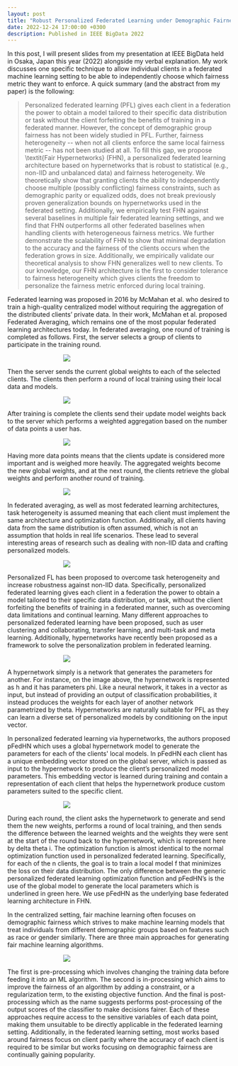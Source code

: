 ```yaml
---
layout: post
title: "Robust Personalized Federated Learning under Demographic Fairness Heterogeneity"
date: 2022-12-24 17:00:00 +0300
description: Published in IEEE BigData 2022
---
```

In this post, I will present slides from my presentation at IEEE BigData held in Osaka, Japan this year (2022) alongside my verbal explanation. My work discusses one specific technique to allow individual clients in a federated machine learning setting to be able to independently choose which fairness metric they want to enforce. A quick summary (and the abstract from my paper) is the following: 

> Personalized federated learning (PFL) gives each client in a federation the power to obtain a model tailored to their specific data distribution or task without the client forfeiting the benefits of training in a federated manner. However, the concept of demographic group fairness has not been widely studied in PFL. Further, fairness heterogeneity -- when not all clients enforce the same local fairness metric -- has not been studied at all. To fill this gap, we propose \textit{Fair Hypernetworks} (FHN), a personalized federated learning architecture based on hypernetworks that is robust to statistical (e.g., non-IID and unbalanced data) and fairness heterogeneity. We theoretically show that granting clients the ability to independently choose multiple (possibly conflicting) fairness constraints, such as demographic parity or equalized odds, does not break previously proven generalization bounds on hypernetworks used in the federated setting. Additionally, we empirically test FHN against several baselines in multiple fair federated learning settings, and we find that FHN outperforms all other federated baselines when handling clients with heterogeneous fairness metrics. We further demonstrate the scalability of FHN to show that minimal degradation to the accuracy and the fairness of the clients occurs when the federation grows in size. Additionally, we empirically validate our theoretical analysis to show FHN generalizes well to new clients. To our knowledge, our FHN architecture is the first to consider tolerance to fairness heterogeneity which gives clients the freedom to personalize the fairness metric enforced during local training.

Federated learning was proposed in 2016 by McMahan et al. who desired to train a high-quality centralized model without requiring the aggregation of the distributed clients’ private data. In their work, McMahan et al. proposed Federated Averaging, which remains one of the most popular federated learning architectures today. In federated averaging, one round of training is completed as follows. First, the server selects a group of clients to participate in the training round. 

<p style="display: block; margin: auto; width: 50%;">
  <img src="http://alycia-noel.github.io/assets/img/bigdata22/2.png" />
</p>

Then the server sends the current global weights to each of the selected clients. The clients then perform a round of local training using their local data and models.
  
<p style="display: block; margin: auto; width: 50%;">
  <img src="http://alycia-noel.github.io/assets/img/bigdata22/3.png" />
</p>

After training is complete the clients send their update model weights back to the server which performs a weighted aggregation based on the number of data points a user has.

<p style="display: block; margin: auto; width: 50%;">
  <img src="http://alycia-noel.github.io/assets/img/bigdata22/4.png" />
</p>

Having more data points means that the clients update is considered more important and is weighed more heavily. The aggregated weights become the new global weights, and at the next round, the clients retrieve the global weights and perform another round of training. 
 
<p style="display: block; margin: auto; width: 50%;">
  <img src="http://alycia-noel.github.io/assets/img/bigdata22/6.png" />
</p>

In federated averaging, as well as most federated learning architectures, task heterogeneity is assumed meaning that each client must implement the same architecture and optimization function. Additionally, all clients having data from the same distribution is often assumed, which is not an assumption that holds in real life scenarios. These lead to several interesting areas of research such as dealing with non-IID data and crafting personalized models.

<p style="display: block; margin: auto; width: 50%;">
  <img src="http://alycia-noel.github.io/assets/img/bigdata22/7.png" />
</p>

Personalized FL has been proposed to overcome task heterogeneity and increase robustness against non-IID data. Specifically, personalized federated learning gives each client in a federation the power to obtain a model tailored to their specific data distribution, or task, without the client forfeiting the benefits of training in a federated manner, such as overcoming data limitations and continual learning. Many different approaches to personalized federated learning have been proposed, such as user clustering and collaborating, transfer learning, and multi-task and meta learning. Additionally, hypernetworks have recently been proposed as a framework to solve the personalization problem in federated learning. 

<p style="display: block; margin: auto; width: 50%;">
  <img src="http://alycia-noel.github.io/assets/img/bigdata22/8.png" />
</p>

A hypernetwork simply is a network that generates the parameters for another.  For instance, on the image above, the hypernetwork is represented as h and it has parameters phi. Like a neural network, it takes in a vector as input, but instead of providing an output of classification probabilities, it instead produces the weights for each layer of another network parametrized by theta. Hypernetworks are naturally suitable for PFL as they can learn a diverse set of personalized models by conditioning on the input vector.

In personalized federated learning via hypernetworks, the authors proposed pFedHN which uses a global hypernetwork model to generate the parameters for each of the clients' local models. In pFedHN each client has a unique embedding vector stored on the global server, which is passed as input to the hypernetwork to produce the client’s personalized model parameters. This embedding vector is learned during training and contain a representation of each client that helps the hypernetwork produce custom parameters suited to the specific client. 

<p style="display: block; margin: auto; width: 50%;">
  <img src="http://alycia-noel.github.io/assets/img/bigdata22/9.png" />
</p>

During each round, the client asks the hypernetwork to generate and send them the new weights, performs a round of local training, and then sends the difference between the learned weights and the weights they were sent at the start of the round back to the hypernetwork, which is represent here by delta theta i.  The optimization function is almost identical to the normal optimization function used in personalized federated learning. Specifically, for each of the n clients, the goal is to train a local model f that minimizes the loss on their data distribution. The only difference between the generic personalized federated learning optimization function and pFedHN’s is the use of the global model to generate the local parameters which is underlined in green here. We use pFedHN as the underlying base federated learning architecture in FHN. 

In the centralized setting, fair machine learning often focuses on demographic fairness which strives to make machine learning models that treat individuals from different demographic groups based on features such as race or gender similarly. There are three main approaches for generating fair machine learning algorithms. 

<p style="display: block; margin: auto; width: 50%;">
  <img src="http://alycia-noel.github.io/assets/img/bigdata22/10.png" />
</p>

The first is pre-processing which involves changing the training data before feeding it into an ML algorithm. The second is in-processing which aims to improve the fairness of an algorithm by adding a constraint, or a regularization term, to the existing objective function. And the final is post-processing which as the name suggests performs post-processing of the output scores of the classifier to make decisions fairer. Each of these approaches require access to the sensitive variables of each data point, making them unsuitable to be directly applicable in the federated learning setting. Additionally, in the federated learning setting, most works based around fairness focus on client parity where the accuracy of each client is required to be similar but works focusing on demographic fairness are continually gaining popularity. 

